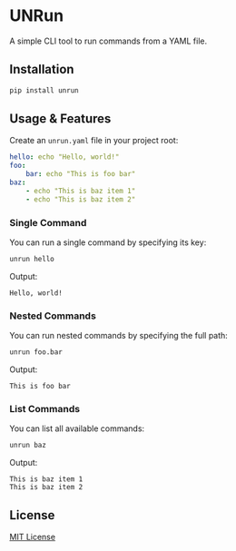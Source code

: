 # UNRun

A simple CLI tool to run commands from a YAML file.

## Installation

```bash
pip install unrun
```

## Usage & Features

Create an `unrun.yaml` file in your project root:

```yaml
hello: echo "Hello, world!"
foo:
    bar: echo "This is foo bar"
baz:
    - echo "This is baz item 1"
    - echo "This is baz item 2"
```

### Single Command

You can run a single command by specifying its key:

```bash
unrun hello
```

Output:

```
Hello, world!
```

### Nested Commands
You can run nested commands by specifying the full path:

```bash
unrun foo.bar
```

Output:

```
This is foo bar
```

### List Commands
You can list all available commands:

```bash
unrun baz
```

Output:

```
This is baz item 1
This is baz item 2
```

## License
[MIT License](https://opensource.org/license/mit/)